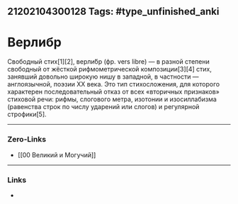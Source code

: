21202104300128
Tags: #type_unfinished_anki 
---
# Верлибр

Свободный стих[1][2], верли́бр (фр. vers libre) — в разной степени свободный от жёсткой рифмометрической композиции[3][4] стих, занявший довольно широкую нишу в западной, в частности — англоязычной, поэзии XX века. Это тип стихосложения, для которого характерен последовательный отказ от всех «вторичных признаков» стиховой речи: рифмы, слогового метра, изотонии и изосиллабизма (равенства строк по числу ударений или слогов) и регулярной строфики[5].

---
### Zero-Links
- [[00 Великий и Могучий]]
---
### Links
-